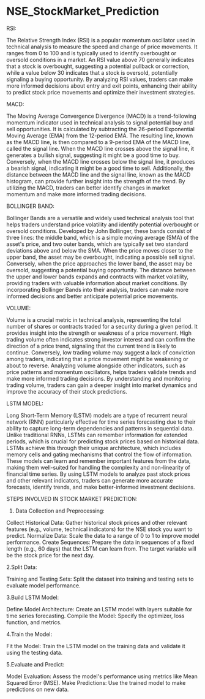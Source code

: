 # NSE_StockMarket_Prediction
 
RSI:

The Relative Strength Index (RSI) is a popular momentum oscillator used in technical analysis to measure the speed and change of price movements. It ranges from 0 to 100 and is typically used to identify overbought or oversold conditions in a market. An RSI value above 70 generally indicates that a stock is overbought, suggesting a potential pullback or correction, while a value below 30 indicates that a stock is oversold, potentially signaling a buying opportunity. By analyzing RSI values, traders can make more informed decisions about entry and exit points, enhancing their ability to predict stock price movements and optimize their investment strategies.

MACD:

The Moving Average Convergence Divergence (MACD) is a trend-following momentum indicator used in technical analysis to signal potential buy and sell opportunities. It is calculated by subtracting the 26-period Exponential Moving Average (EMA) from the 12-period EMA. The resulting line, known as the MACD line, is then compared to a 9-period EMA of the MACD line, called the signal line. When the MACD line crosses above the signal line, it generates a bullish signal, suggesting it might be a good time to buy. Conversely, when the MACD line crosses below the signal line, it produces a bearish signal, indicating it might be a good time to sell. Additionally, the distance between the MACD line and the signal line, known as the MACD histogram, can provide further insight into the strength of the trend. By utilizing the MACD, traders can better identify changes in market momentum and make more informed trading decisions.

BOLLINGER BAND:

Bollinger Bands are a versatile and widely used technical analysis tool that helps traders understand price volatility and identify potential overbought or oversold conditions. Developed by John Bollinger, these bands consist of three lines: the middle band, which is a simple moving average (SMA) of the asset's price, and two outer bands, which are typically set two standard deviations above and below the SMA. When the price moves closer to the upper band, the asset may be overbought, indicating a possible sell signal. Conversely, when the price approaches the lower band, the asset may be oversold, suggesting a potential buying opportunity. The distance between the upper and lower bands expands and contracts with market volatility, providing traders with valuable information about market conditions. By incorporating Bollinger Bands into their analysis, traders can make more informed decisions and better anticipate potential price movements.

VOLUME:

Volume is a crucial metric in technical analysis, representing the total number of shares or contracts traded for a security during a given period. It provides insight into the strength or weakness of a price movement. High trading volume often indicates strong investor interest and can confirm the direction of a price trend, signaling that the current trend is likely to continue. Conversely, low trading volume may suggest a lack of conviction among traders, indicating that a price movement might be weakening or about to reverse. Analyzing volume alongside other indicators, such as price patterns and momentum oscillators, helps traders validate trends and make more informed trading decisions. By understanding and monitoring trading volume, traders can gain a deeper insight into market dynamics and improve the accuracy of their stock predictions.

LSTM MODEL:

Long Short-Term Memory (LSTM) models are a type of recurrent neural network (RNN) particularly effective for time series forecasting due to their ability to capture long-term dependencies and patterns in sequential data. Unlike traditional RNNs, LSTMs can remember information for extended periods, which is crucial for predicting stock prices based on historical data. LSTMs achieve this through their unique architecture, which includes memory cells and gating mechanisms that control the flow of information. These models can learn and remember important features from the data, making them well-suited for handling the complexity and non-linearity of financial time series. By using LSTM models to analyze past stock prices and other relevant indicators, traders can generate more accurate forecasts, identify trends, and make better-informed investment decisions.


STEPS INVOLVED IN STOCK MARKET PREDICTION:

1. Data Collection and Preprocessing:

Collect Historical Data: Gather historical stock prices and other relevant features (e.g., volume, technical indicators) for the NSE stock you want to predict.
Normalize Data: Scale the data to a range of 0 to 1 to improve model performance.
Create Sequences: Prepare the data in sequences of a fixed length (e.g., 60 days) that the LSTM can learn from. The target variable will be the stock price for the next day.


2.Split Data:

Training and Testing Sets: Split the dataset into training and testing sets to evaluate model performance.

3.Build LSTM Model:

Define Model Architecture: Create an LSTM model with layers suitable for time series forecasting.
Compile the Model: Specify the optimizer, loss function, and metrics.

4.Train the Model:

Fit the Model: Train the LSTM model on the training data and validate it using the testing data.

5.Evaluate and Predict:

Model Evaluation: Assess the model's performance using metrics like Mean Squared Error (MSE).
Make Predictions: Use the trained model to make predictions on new data.
